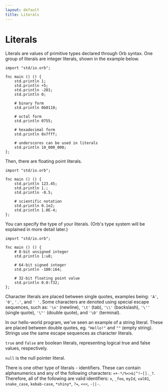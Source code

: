 ```yaml
---
layout: default
title: Literals
---
```

# Literals

Literals are values of primitive types declared through Orb syntax. One group of literals are integer literals, shown in the example below.

```
import "std/io.orb";

fnc main () () {
    std.println 1;
    std.println +5;
    std.println -201;
    std.println 0;

    # binary form
    std.println 0b0110;

    # octal form
    std.println 0755;

    # hexadecimal form
    std.println 0x7fff;

    # underscores can be used in literals
    std.println 10_000_000;
};
```

Then, there are floating point literals.

```
import "std/io.orb";

fnc main () () {
    std.println 123.45;
    std.println 1.;
    std.println -0.5;

    # scientific notation
    std.println 0.1e2;
    std.println 1.0E-4;
};
```

You can specify the type of your literals. (Orb's type system will be explained in more detail later.)

```
import "std/io.orb";

fnc main () () {
    # 8-bit unsigned integer
    std.println 1:u8;

    # 64-bit signed integer
    std.println -100:i64;

    # 32-bit floating point value
    std.println 0.0:f32;
};
```

Character literals are placed between single quotes, examples being: `'A'`, `'0'`, `'.'`, and `' '`. Some characters are denoted using special escape sequences, such as: `'\n'` (newline), `'\t'` (tab), `'\\'` (backslash), `'\''` (single quote), `'\"'` (double quote), and `'\0'` (terminal).

In our hello-world program, we've seen an example of a string literal. These are placed between double quotes, eg. `"Hello!"` and `""` (empty string). Strings use the same escape sequences as character literals.

`true` and `false` are boolean literals, representing logical true and false values, respectively.

`null` is the null pointer literal.

There is one other type of literals - identifiers. These can contain alphanumerics and any of the following characters: `=+-*/%<>&|^!~[]._?`. Therefore, all of the following are valid identifiers: `x`, `_foo`, `myId`, `val01`, `snake_case`, `kebab-case`, `*shiny*`, `?=`, `<<<`, `-||-`.